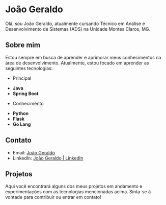 # João Geraldo 

Olá, sou João Geraldo, atualmente cursando Técnico em Análise e Desenvolvimento de Sistemas (ADS) na Unidade Montes Claros, MG.

## Sobre mim

Estou sempre em busca de aprender e aprimorar meus conhecimentos na área de desenvolvimento. Atualmente, estou focado em aprender as seguintes tecnologias:

* Principal
- **Java**
- **Spring Boot**

* Conhecimento
-   **Python**  
-   **Flask**  
-   **Go Lang**

## Contato

-   Email: [João Geraldo](joaogeraldo4santosxavier@gmail.com)
-   LinkedIn: [João Geraldo | LinkedIn](https://www.linkedin.com/in/jo%C3%A3o-geraldo-0ba931181/)

    
   
## Projetos

Aqui você encontrará alguns dos meus projetos em andamento e experimentações com as tecnologias mencionadas acima. Sinta-se à vontade para contribuir ou entrar em contato!
